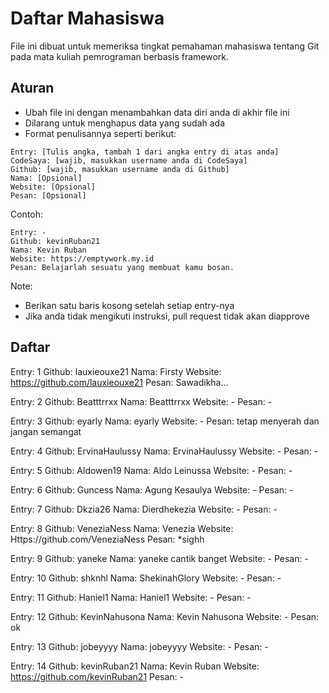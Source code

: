 # Daftar Mahasiswa

File ini dibuat untuk memeriksa tingkat pemahaman mahasiswa tentang Git pada mata kuliah pemrograman berbasis framework.


## Aturan

- Ubah file ini dengan menambahkan data diri anda di akhir file ini
- Dilarang untuk menghapus data yang sudah ada
- Format penulisannya seperti berikut:

```
Entry: [Tulis angka, tambah 1 dari angka entry di atas anda]
CodeSaya: [wajib, masukkan username anda di CodeSaya]
Github: [wajib, masukkan username anda di Github]
Nama: [Opsional]
Website: [Opsional]
Pesan: [Opsional]
```

Contoh:
```
Entry: -
Github: kevinRuban21
Nama: Kevin Ruban
Website: https://emptywork.my.id
Pesan: Belajarlah sesuatu yang membuat kamu bosan.
```
Note: 
- Berikan satu baris kosong setelah setiap entry-nya
- Jika anda tidak mengikuti instruksi, pull request tidak akan diapprove

## Daftar

Entry: 1
Github: lauxieouxe21
Nama: Firsty
Website: https://github.com/lauxieouxe21
Pesan: Sawadikha...

Entry: 2
Github: Beatttrrxx
Nama: Beatttrrxx
Website: - 
Pesan: -

Entry: 3
Github: eyarly 
Nama: eyarly
Website: -
Pesan: tetap menyerah dan jangan semangat

Entry: 4
Github: ErvinaHaulussy 
Nama: ErvinaHaulussy
Website: -
Pesan: -

Entry: 5
Github: Aldowen19
Nama: Aldo Leinussa
Website: -
Pesan: -

Entry: 6
Github: Guncess
Nama: Agung Kesaulya
Website: - 
Pesan: -

Entry: 7
Github: Dkzia26
Nama: Dierdhekezia
Website: - 
Pesan: -

Entry: 8
Github: VeneziaNess
Nama: Venezia
Website: Https://github.com/VeneziaNess
Pesan: *sighh

Entry: 9
Github: yaneke
Nama: yaneke cantik banget
Website: -
Pesan: -

Entry: 10
Github: shknhl
Nama: ShekinahGlory
Website: -
Pesan: -

Entry: 11
Github: Haniel1
Nama: Haniel1
Website: -
Pesan: -

Entry: 12
Github: KevinNahusona
Nama: Kevin Nahusona
Website: -
Pesan: ok

Entry: 13
Github: jobeyyyy
Nama: jobeyyyy
Website: -
Pesan: -

Entry: 14
Github: kevinRuban21
Nama: Kevin Ruban
Website: https://github.com/kevinRuban21
Pesan: -